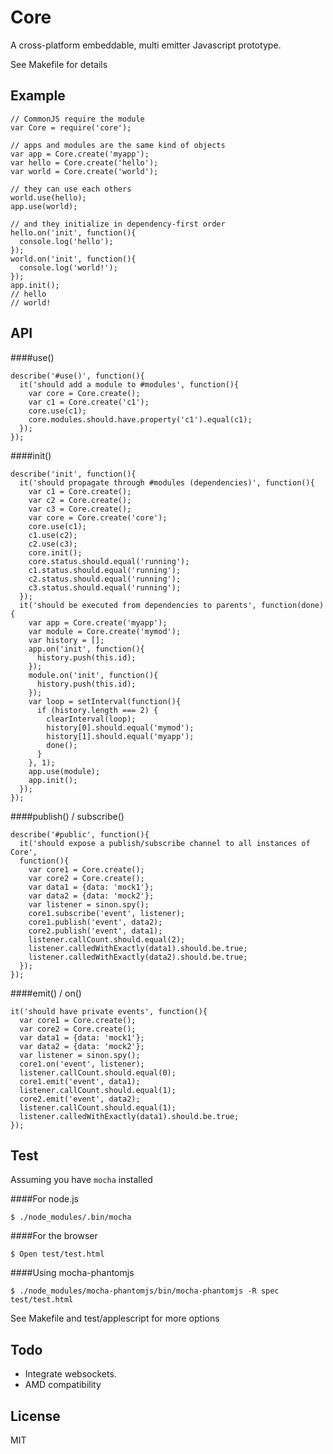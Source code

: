 
# Core

A cross-platform embeddable, multi emitter Javascript prototype.

See Makefile for details

## Example

```
// CommonJS require the module
var Core = require('core');

// apps and modules are the same kind of objects
var app = Core.create('myapp');
var hello = Core.create('hello');
var world = Core.create('world');

// they can use each others
world.use(hello);
app.use(world);

// and they initialize in dependency-first order
hello.on('init', function(){
  console.log('hello');
});
world.on('init', function(){
  console.log('world!');
});
app.init();
// hello
// world!
```

## API

####use()

```
describe('#use()', function(){
  it('should add a module to #modules', function(){
    var core = Core.create();
    var c1 = Core.create('c1');
    core.use(c1);
    core.modules.should.have.property('c1').equal(c1);
  });
});
```

####init()

```
describe('init', function(){
  it('should propagate through #modules (dependencies)', function(){
    var c1 = Core.create();
    var c2 = Core.create();
    var c3 = Core.create();
    var core = Core.create('core');
    core.use(c1);
    c1.use(c2);
    c2.use(c3);
    core.init();
    core.status.should.equal('running');
    c1.status.should.equal('running');
    c2.status.should.equal('running');
    c3.status.should.equal('running');
  });
  it('should be executed from dependencies to parents', function(done){
    var app = Core.create('myapp');
    var module = Core.create('mymod');
    var history = [];
    app.on('init', function(){
      history.push(this.id);
    });
    module.on('init', function(){
      history.push(this.id);
    });
    var loop = setInterval(function(){
      if (history.length === 2) {
        clearInterval(loop);
        history[0].should.equal('mymod');
        history[1].should.equal('myapp');
        done();
      }
    }, 1);
    app.use(module);
    app.init();
  });
});
```

####publish() / subscribe()

```
describe('#public', function(){
  it('should expose a publish/subscribe channel to all instances of Core',
  function(){
    var core1 = Core.create();
    var core2 = Core.create();
    var data1 = {data: 'mock1'};
    var data2 = {data: 'mock2'};
    var listener = sinon.spy();
    core1.subscribe('event', listener);
    core1.publish('event', data2);
    core2.publish('event', data1);
    listener.callCount.should.equal(2);
    listener.calledWithExactly(data1).should.be.true;
    listener.calledWithExactly(data2).should.be.true;
  });
});
```

####emit() / on()


```
it('should have private events', function(){
  var core1 = Core.create();
  var core2 = Core.create();
  var data1 = {data: 'mock1'};
  var data2 = {data: 'mock2'};
  var listener = sinon.spy();
  core1.on('event', listener);
  listener.callCount.should.equal(0);
  core1.emit('event', data1);
  listener.callCount.should.equal(1);
  core2.emit('event', data2);
  listener.callCount.should.equal(1);
  listener.calledWithExactly(data1).should.be.true;
});
```

## Test

Assuming you have `mocha` installed

####For node.js

    $ ./node_modules/.bin/mocha

####For the browser

    $ Open test/test.html

####Using mocha-phantomjs

    $ ./node_modules/mocha-phantomjs/bin/mocha-phantomjs -R spec test/test.html

See Makefile and test/applescript for more options

## Todo

- Integrate websockets.
- AMD compatibility

## License

  MIT
